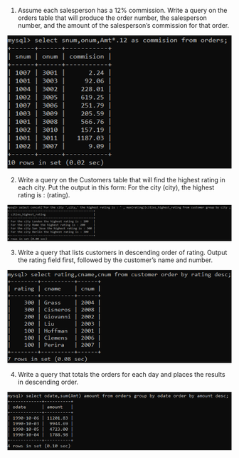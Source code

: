 1) Assume each salesperson has a 12% commission. Write a query on the orders table that will produce the order number, the salesperson number, and the amount 
of the salesperson’s commission for that order. 

![Assignment8](image-26.png)

2) Write a query on the Customers table that will find the highest rating in each city. Put the output in this form: For the city (city), the highest rating is : (rating). 

![Assignment8](image-25.png)

3) Write a query that lists customers in descending order of rating. Output the rating 
field first, followed by the customer’s name and number. 

![Assignment9](image-27.png)

4) Write a query that totals the orders for each day and places the results in descending order.

![Assignment8](image-28.png)

